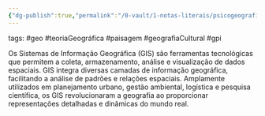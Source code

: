```yaml
---
{"dg-publish":true,"permalink":"/0-vault/1-notas-literais/psicogeografia/gis-sistemas-de-informacao-geografica/","tags":["geo","teoriaGeográfica","paisagem","geografiaCultural","gpi"],"dgHomeLink":true,"dgShowLocalGraph":true,"dgShowFileTree":true,"dgEnableSearch":true}
---
```


tags: #geo #teoriaGeográfica #paisagem #geografiaCultural #gpi

Os Sistemas de Informação Geográfica (GIS) são ferramentas tecnológicas que permitem a coleta, armazenamento, análise e visualização de dados espaciais. GIS integra diversas camadas de informação geográfica, facilitando a análise de padrões e relações espaciais. Amplamente utilizados em planejamento urbano, gestão ambiental, logística e pesquisa científica, os GIS revolucionaram a geografia ao proporcionar representações detalhadas e dinâmicas do mundo real.